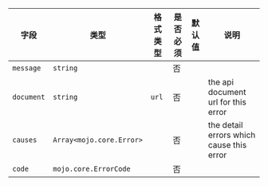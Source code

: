 | 字段 | 类型 | 格式类型 | 是否必须 | 默认值 | 说明 |
|---|---|---|---|---|---|
| `message` | `string` |  | 否 |  |  |
| `document` | `string` | `url` | 否 |  | the api document url for this error |
| `causes` | `Array<mojo.core.Error>` |  | 否 |  | the detail errors which cause this error |
| `code` | `mojo.core.ErrorCode` |  | 否 |  |  |
